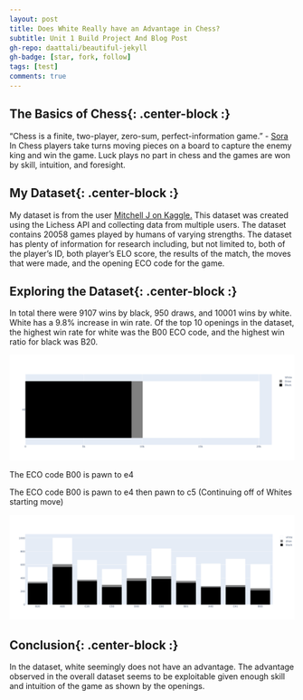 ```yaml
---
layout: post
title: Does White Really have an Advantage in Chess?
subtitle: Unit 1 Build Project And Blog Post
gh-repo: daattali/beautiful-jekyll
gh-badge: [star, fork, follow]
tags: [test]
comments: true
---
```


## The Basics of Chess{: .center-block :}

“Chess is a finite, two-player, zero-sum, perfect-information game.” - [Sora](https://www.springfieldspringfield.co.uk/view_episode_scripts.php?tv-show=no-game-no-life-2014&episode=s01e01)
In Chess players take turns moving pieces on a board to capture the enemy king and win the game. Luck plays no part in chess and the games are won by skill, intuition, and foresight.

## My Dataset{: .center-block :}

My dataset is from the user [Mitchell J on Kaggle.](https://www.kaggle.com/datasnaek/chess) This dataset was created using the Lichess API and collecting data from multiple users. The dataset contains 20058 games played by humans of varying strengths. The dataset has plenty of information for research including, but not limited to, both of the player’s ID, both player’s ELO score, the results of the match, the moves that were made, and the opening ECO code for the game.

## Exploring the Dataset{: .center-block :}

In total there were 9107 wins by black, 950 draws, and 10001 wins by white. White has a 9.8% increase in win rate. Of the top 10 openings in the dataset, the highest win rate for white was the B00 ECO code, and the highest win ratio for black was B20.

![all](/img/all.png)

The ECO code B00 is pawn to e4

The ECO code B00 is pawn to e4 then pawn to c5 (Continuing off of Whites starting move)

![top10eco](/img/top10eco.png)

## Conclusion{: .center-block :}

In the dataset, white seemingly does not have an advantage. The advantage observed in the overall dataset seems to be exploitable given enough skill and intuition of the game as shown by the openings.
